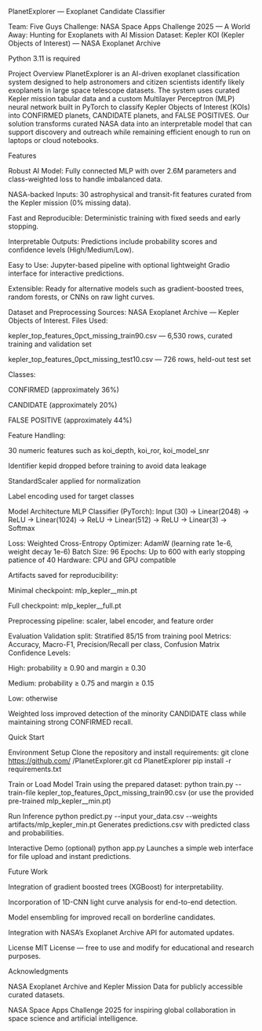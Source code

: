 PlanetExplorer — Exoplanet Candidate Classifier

Team: Five Guys
Challenge: NASA Space Apps Challenge 2025 — A World Away: Hunting for Exoplanets with AI
Mission Dataset: Kepler KOI (Kepler Objects of Interest) — NASA Exoplanet Archive

Python 3.11 is required

Project Overview
PlanetExplorer is an AI-driven exoplanet classification system designed to help astronomers and citizen scientists identify likely exoplanets in large space telescope datasets. The system uses curated Kepler mission tabular data and a custom Multilayer Perceptron (MLP) neural network built in PyTorch to classify Kepler Objects of Interest (KOIs) into CONFIRMED planets, CANDIDATE planets, and FALSE POSITIVES.
Our solution transforms curated NASA data into an interpretable model that can support discovery and outreach while remaining efficient enough to run on laptops or cloud notebooks.

Features

Robust AI Model: Fully connected MLP with over 2.6M parameters and class-weighted loss to handle imbalanced data.

NASA-backed Inputs: 30 astrophysical and transit-fit features curated from the Kepler mission (0% missing data).

Fast and Reproducible: Deterministic training with fixed seeds and early stopping.

Interpretable Outputs: Predictions include probability scores and confidence levels (High/Medium/Low).

Easy to Use: Jupyter-based pipeline with optional lightweight Gradio interface for interactive predictions.

Extensible: Ready for alternative models such as gradient-boosted trees, random forests, or CNNs on raw light curves.

Dataset and Preprocessing
Sources: NASA Exoplanet Archive — Kepler Objects of Interest.
Files Used:

kepler_top_features_0pct_missing_train90.csv — 6,530 rows, curated training and validation set

kepler_top_features_0pct_missing_test10.csv — 726 rows, held-out test set

Classes:

CONFIRMED (approximately 36%)

CANDIDATE (approximately 20%)

FALSE POSITIVE (approximately 44%)

Feature Handling:

30 numeric features such as koi_depth, koi_ror, koi_model_snr

Identifier kepid dropped before training to avoid data leakage

StandardScaler applied for normalization

Label encoding used for target classes

Model Architecture
MLP Classifier (PyTorch):
Input (30) → Linear(2048) → ReLU → Linear(1024) → ReLU → Linear(512) → ReLU → Linear(3) → Softmax

Loss: Weighted Cross-Entropy
Optimizer: AdamW (learning rate 1e-6, weight decay 1e-6)
Batch Size: 96
Epochs: Up to 600 with early stopping patience of 40
Hardware: CPU and GPU compatible

Artifacts saved for reproducibility:

Minimal checkpoint: mlp_kepler_<timestamp>_min.pt

Full checkpoint: mlp_kepler_<timestamp>_full.pt

Preprocessing pipeline: scaler, label encoder, and feature order

Evaluation
Validation split: Stratified 85/15 from training pool
Metrics: Accuracy, Macro-F1, Precision/Recall per class, Confusion Matrix
Confidence Levels:

High: probability ≥ 0.90 and margin ≥ 0.30

Medium: probability ≥ 0.75 and margin ≥ 0.15

Low: otherwise

Weighted loss improved detection of the minority CANDIDATE class while maintaining strong CONFIRMED recall.

Quick Start

Environment Setup
Clone the repository and install requirements:
git clone https://github.com/
<your-repo>/PlanetExplorer.git
cd PlanetExplorer
pip install -r requirements.txt

Train or Load Model
Train using the prepared dataset:
python train.py --train-file kepler_top_features_0pct_missing_train90.csv
(or use the provided pre-trained mlp_kepler_<timestamp>_min.pt)

Run Inference
python predict.py --input your_data.csv --weights artifacts/mlp_kepler_min.pt
Generates predictions.csv with predicted class and probabilities.

Interactive Demo (optional)
python app.py
Launches a simple web interface for file upload and instant predictions.

Future Work

Integration of gradient boosted trees (XGBoost) for interpretability.

Incorporation of 1D-CNN light curve analysis for end-to-end detection.

Model ensembling for improved recall on borderline candidates.

Integration with NASA’s Exoplanet Archive API for automated updates.

License
MIT License — free to use and modify for educational and research purposes.

Acknowledgments

NASA Exoplanet Archive and Kepler Mission Data for publicly accessible curated datasets.

NASA Space Apps Challenge 2025 for inspiring global collaboration in space science and artificial intelligence.
